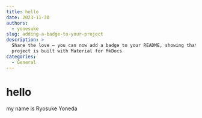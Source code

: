 ```yaml
---
title: hello
date: 2023-11-30
authors:
  - yonesuke
slug: adding-a-badge-to-your-project
description: >
  Share the love – you can now add a badge to your README, showing that your
  project is built with Material for MkDocs
categories:
  - General
---
```


# hello

my name is Ryosuke Yoneda